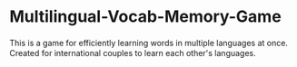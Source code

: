# Multilingual-Vocab-Memory-Game
This is a game for efficiently learning words in multiple languages at once.　Created for international couples to learn each other's languages.
